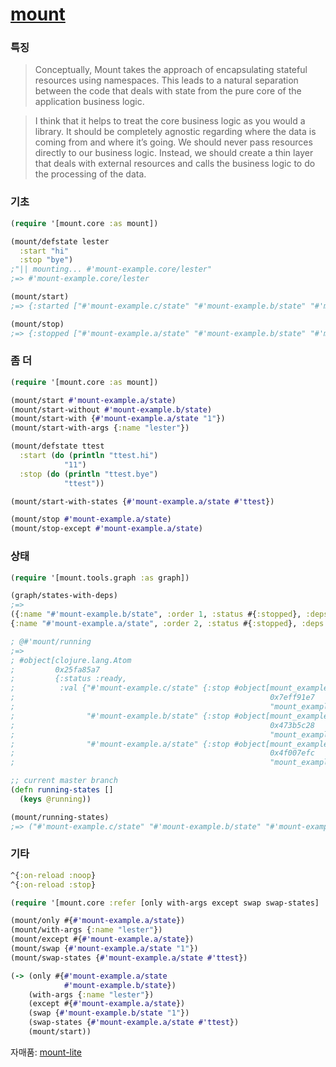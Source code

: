 # [mount](https://github.com/tolitius/mount/)

### 특징
  > Conceptually, Mount takes the approach of encapsulating stateful resources
using namespaces. This leads to a natural separation between the code that
deals with state from the pure core of the application business logic.

  > I think that it helps to treat the core business logic as you would a library. It
should be completely agnostic regarding where the data is coming from and
where it’s going. We should never pass resources directly to our business
logic. Instead, we should create a thin layer that deals with external resources
and calls the business logic to do the processing of the data.


### 기초
```clojure
(require '[mount.core :as mount])

(mount/defstate lester
  :start "hi"
  :stop "bye")
;"|| mounting... #'mount-example.core/lester"
;=> #'mount-example.core/lester

(mount/start)
;=> {:started ["#'mount-example.c/state" "#'mount-example.b/state" "#'mount-example.a/state"]}

(mount/stop)
;=> {:stopped ["#'mount-example.a/state" "#'mount-example.b/state" "#'mount-example.c/state"]}

```

### 좀 더
```clojure
(require '[mount.core :as mount])

(mount/start #'mount-example.a/state)
(mount/start-without #'mount-example.b/state)
(mount/start-with {#'mount-example.a/state "1"})
(mount/start-with-args {:name "lester"})

(mount/defstate ttest
  :start (do (println "ttest.hi")
            "11")
  :stop (do (println "ttest.bye")
            "ttest"))

(mount/start-with-states {#'mount-example.a/state #'ttest})

(mount/stop #'mount-example.a/state)
(mount/stop-except #'mount-example.a/state)

```

### 상태
```clojure
(require '[mount.tools.graph :as graph])

(graph/states-with-deps)
;=>
({:name "#'mount-example.b/state", :order 1, :status #{:stopped}, :deps #{}})
{:name "#'mount-example.a/state", :order 2, :status #{:stopped}, :deps #{}}

; @#'mount/running
;=>
; #object[clojure.lang.Atom
;         0x25fa85a7
;         {:status :ready,
;          :val {"#'mount-example.c/state" {:stop #object[mount_example.c$eval249$fn__252
;                                                         0x7eff91e7
;                                                         "mount_example.c$eval249$fn__252@7eff91e7",]}
;                "#'mount-example.b/state" {:stop #object[mount_example.b$eval266$fn__269
;                                                         0x473b5c28
;                                                         "mount_example.b$eval266$fn__269@473b5c28"]},
;                "#'mount-example.a/state" {:stop #object[mount_example.a$eval283$fn__286
;                                                         0x4f007efc
;                                                         "mount_example.a$eval283$fn__286@4f007efc"]}}}]

;; current master branch
(defn running-states []
  (keys @running))

(mount/running-states)
;=> ("#'mount-example.c/state" "#'mount-example.b/state" "#'mount-example.a/state")

```

### 기타
```clojure
^{:on-reload :noop}
^{:on-reload :stop}

(require '[mount.core :refer [only with-args except swap swap-states] :as mount])

(mount/only #{#'mount-example.a/state})
(mount/with-args {:name "lester"})
(mount/except #{#'mount-example.a/state})
(mount/swap {#'mount-example.a/state "1"})
(mount/swap-states {#'mount-example.a/state #'ttest})

(-> (only #{#'mount-example.a/state
            #'mount-example.b/state})
    (with-args {:name "lester"})
    (except #{#'mount-example.a/state})
    (swap {#'mount-example.b/state "1"})
    (swap-states {#'mount-example.a/state #'ttest})
    (mount/start))

```

자매품: [mount-lite](https://github.com/aroemers/mount-lite)
